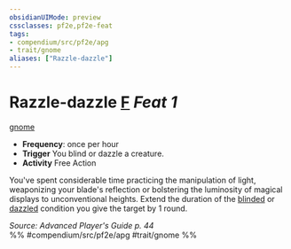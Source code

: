 ```yaml
---
obsidianUIMode: preview
cssclasses: pf2e,pf2e-feat
tags:
- compendium/src/pf2e/apg
- trait/gnome
aliases: ["Razzle-dazzle"]
---
```

# Razzle-dazzle  [F](rules/core-rulebook/chapter-9-playing-the-game.md#Actions "Free Action") *Feat 1*  
[gnome](rules/traits/gnome.md "Gnome Ancestry & Heritage Trait")  

- **Frequency**: once per hour
- **Trigger** You blind or dazzle a creature.
- **Activity** Free Action

You've spent considerable time practicing the manipulation of light, weaponizing your blade's reflection or bolstering the luminosity of magical displays to unconventional heights. Extend the duration of the [blinded](rules/conditions.md#Blinded) or [dazzled](rules/conditions.md#Dazzled) condition you give the target by 1 round.

*Source: Advanced Player's Guide p. 44*  
%% #compendium/src/pf2e/apg #trait/gnome %%